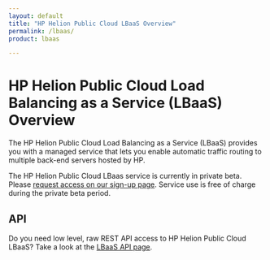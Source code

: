 ```yaml
---
layout: default
title: "HP Helion Public Cloud LBaaS Overview"
permalink: /lbaas/
product: lbaas

---
```

# HP Helion Public Cloud Load Balancing as a Service (LBaaS) Overview

The HP Helion Public Cloud Load Balancing as a Service (LBaaS) provides you with a managed service that lets you enable automatic traffic routing to multiple back-end servers hosted by HP.  

The HP Helion Public Cloud LBaas service is currently in private beta.  Please [request access on our sign-up page](https://horizon.hpcloud.com/landing/pbr/hpext:lbaas).  Service use is free of charge during the private beta period.


## API
Do you need low level, raw REST API access to HP Helion Public Cloud LBaaS?  Take a look at the [LBaaS API page](/api/lbaas/).
